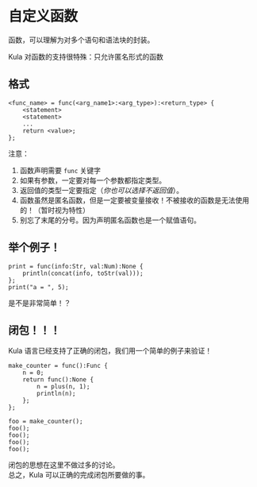 # 自定义函数
函数，可以理解为对多个语句和语法块的封装。

Kula 对函数的支持很特殊：只允许匿名形式的函数

## 格式
```
<func_name> = func(<arg_name1>:<arg_type>):<return_type> {
    <statement>
    <statement>
    ...
    return <value>;
};
```
注意：
1. 函数声明需要 `func` 关键字
2. 如果有参数，一定要对每一个参数都指定类型。
3. 返回值的类型一定要指定（*你也可以选择不返回值*）。
4. 函数虽然是匿名函数，但是一定要被变量接收！不被接收的函数是无法使用的！（暂时视为特性）
5. 别忘了末尾的分号。因为声明匿名函数也是一个赋值语句。

## 举个例子！
```
print = func(info:Str, val:Num):None {
    println(concat(info, toStr(val)));
};
print("a = ", 5);
```
是不是非常简单！？

## 闭包！！！
Kula 语言已经支持了正确的闭包，我们用一个简单的例子来验证！
```
make_counter = func():Func {
    n = 0;
    return func():None {
        n = plus(n, 1);
        println(n);
    };
};

foo = make_counter();
foo();
foo();
foo();
foo();
```
闭包的思想在这里不做过多的讨论。    
总之，Kula 可以正确的完成闭包所要做的事。